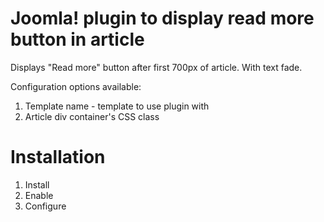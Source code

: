 # Joomla! plugin to display read more button in article

Displays "Read more" button after first 700px of article. With text fade.

Configuration options available:

1. Template name - template to use plugin with
2. Article div container's CSS class

# Installation

1. Install
2. Enable
3. Configure
